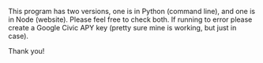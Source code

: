 This program has two versions, one is in Python (command line), and one is in Node (website).
Please feel free to check both. If running to error please create a Google Civic APY key (pretty sure mine is working, but just in case).

Thank you!